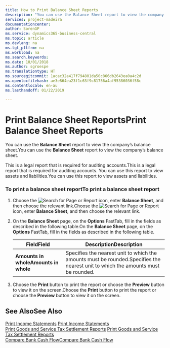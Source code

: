```yaml
---
title: How to Print Balance Sheet Reports
description: "You can use the Balance Sheet report to view the company’s balance sheet."
services: project-madeira
documentationcenter: 
author: SorenGP
ms.service: dynamics365-business-central
ms.topic: article
ms.devlang: na
ms.tgt_pltfrm: na
ms.workload: na
ms.search.keywords: 
ms.date: 10/01/2018
ms.author: sgroespe
ms.translationtype: HT
ms.sourcegitcommit: 1acac32a417f794801da50c866db2643ea0a4c2d
ms.openlocfilehash: ae3e864ea23f1c63f9c81756a4af95386036f58c
ms.contentlocale: en-au
ms.lasthandoff: 01/22/2019

---
```

# <a name="print-balance-sheet-reports"></a><span data-ttu-id="3cce7-103">Print Balance Sheet Reports</span><span class="sxs-lookup"><span data-stu-id="3cce7-103">Print Balance Sheet Reports</span></span>
<span data-ttu-id="3cce7-104">You can use the **Balance Sheet** report to view the company’s balance sheet.</span><span class="sxs-lookup"><span data-stu-id="3cce7-104">You can use the **Balance Sheet** report to view the company’s balance sheet.</span></span>  

 <span data-ttu-id="3cce7-105">This is a legal report that is required for auditing accounts.</span><span class="sxs-lookup"><span data-stu-id="3cce7-105">This is a legal report that is required for auditing accounts.</span></span> <span data-ttu-id="3cce7-106">You can use this report to view assets and liabilities.</span><span class="sxs-lookup"><span data-stu-id="3cce7-106">You can use this report to view assets and liabilities.</span></span>  

### <a name="to-print-a-balance-sheet-report"></a><span data-ttu-id="3cce7-107">To print a balance sheet report</span><span class="sxs-lookup"><span data-stu-id="3cce7-107">To print a balance sheet report</span></span>  

1.  <span data-ttu-id="3cce7-108">Choose the ![Search for Page or Report](../../media/ui-search/search_small.png "Search for Page or Report icon") icon, enter **Balance Sheet**, and then choose the relevant link.</span><span class="sxs-lookup"><span data-stu-id="3cce7-108">Choose the ![Search for Page or Report](../../media/ui-search/search_small.png "Search for Page or Report icon") icon, enter **Balance Sheet**, and then choose the relevant link.</span></span>  

2.  <span data-ttu-id="3cce7-109">On the **Balance Sheet** page, on the **Options** FastTab, fill in the fields as described in the following table.</span><span class="sxs-lookup"><span data-stu-id="3cce7-109">On the **Balance Sheet** page, on the **Options** FastTab, fill in the fields as described in the following table.</span></span>  

    |<span data-ttu-id="3cce7-110">Field</span><span class="sxs-lookup"><span data-stu-id="3cce7-110">Field</span></span>|<span data-ttu-id="3cce7-111">Description</span><span class="sxs-lookup"><span data-stu-id="3cce7-111">Description</span></span>|  
    |---------------------------------|---------------------------------------|  
    |<span data-ttu-id="3cce7-112">**Amounts in whole**</span><span class="sxs-lookup"><span data-stu-id="3cce7-112">**Amounts in whole**</span></span>|<span data-ttu-id="3cce7-113">Specifies the nearest unit to which the amounts must be rounded.</span><span class="sxs-lookup"><span data-stu-id="3cce7-113">Specifies the nearest unit to which the amounts must be rounded.</span></span>|  

3.  <span data-ttu-id="3cce7-114">Choose the **Print** button to print the report or choose the **Preview** button to view it on the screen.</span><span class="sxs-lookup"><span data-stu-id="3cce7-114">Choose the **Print** button to print the report or choose the **Preview** button to view it on the screen.</span></span>  

## <a name="see-also"></a><span data-ttu-id="3cce7-115">See Also</span><span class="sxs-lookup"><span data-stu-id="3cce7-115">See Also</span></span>  
 <span data-ttu-id="3cce7-116">[Print Income Statements](how-to-print-income-statements.md) </span><span class="sxs-lookup"><span data-stu-id="3cce7-116">[Print Income Statements](how-to-print-income-statements.md) </span></span>  
 <span data-ttu-id="3cce7-117">[Print Goods and Service Tax Settlement Reports](how-to-print-goods-and-service-tax-settlement-reports.md) </span><span class="sxs-lookup"><span data-stu-id="3cce7-117">[Print Goods and Service Tax Settlement Reports](how-to-print-goods-and-service-tax-settlement-reports.md) </span></span>  
 [<span data-ttu-id="3cce7-118">Compare Bank Cash Flow</span><span class="sxs-lookup"><span data-stu-id="3cce7-118">Compare Bank Cash Flow</span></span>](how-to-compare-bank-cash-flow.md)

